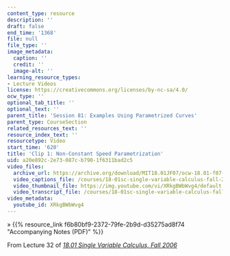 ```yaml
---
content_type: resource
description: ''
draft: false
end_time: '1368'
file: null
file_type: ''
image_metadata:
  caption: ''
  credit: ''
  image-alt: ''
learning_resource_types:
- Lecture Videos
license: https://creativecommons.org/licenses/by-nc-sa/4.0/
ocw_type: ''
optional_tab_title: ''
optional_text: ''
parent_title: 'Session 81: Examples Using Parametrized Curves'
parent_type: CourseSection
related_resources_text: ''
resource_index_text: ''
resourcetype: Video
start_time: '620'
title: 'Clip 1: Non-Constant Speed Parametrization'
uid: a20e892c-2e73-087c-b790-1f6311bad2c5
video_files:
  archive_url: https://archive.org/download/MIT18.01JF07/ocw-18.01-f07-lec32_300k.mp4
  video_captions_file: /courses/18-01sc-single-variable-calculus-fall-2010/f7493d818613555587230795e409ca30_XRkgBWbWvg4.vtt
  video_thumbnail_file: https://img.youtube.com/vi/XRkgBWbWvg4/default.jpg
  video_transcript_file: /courses/18-01sc-single-variable-calculus-fall-2010/224f05126269f9a9ffe77ed8203947b3_XRkgBWbWvg4.pdf
video_metadata:
  youtube_id: XRkgBWbWvg4
---
```

» {{% resource_link f6b80bf9-2372-79fe-2b9d-d35275ad8f74 "Accompanying Notes (PDF)" %}}

From Lecture 32 of [_18.01 Single Variable Calculus, Fall 2006_](/courses/18-01-single-variable-calculus-fall-2006/video_galleries/video-lectures)